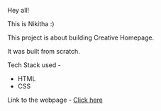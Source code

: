 
Hey all!

This is Nikitha :) 


This project is about building Creative Homepage.

It was built from scratch.

Tech Stack used - 
- HTML 
- CSS

Link to the webpage - [Click here](https://fsjs-project-14.netlify.app/)